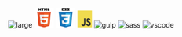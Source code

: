 ![large](https://user-images.githubusercontent.com/103131906/174868824-83b4045a-caa7-4c04-afe8-e77e079e9412.svg)
<img src="https://raw.githubusercontent.com/devicons/devicon/master/icons/html5/html5-original-wordmark.svg" alt="html5" width="40" height="40" style="max-width: 100%;">
<img src="https://raw.githubusercontent.com/devicons/devicon/master/icons/css3/css3-original-wordmark.svg" alt="css3" width="40" height="40" style="max-width: 100%;">
<img src="https://raw.githubusercontent.com/devicons/devicon/master/icons/javascript/javascript-original.svg" alt="javascript" width="30" height="35" style="max-width: 100%;">
<img src="https://www.svgrepo.com/show/303440/gulp-logo.svg" alt="gulp" width="40" height="40" style="max-width: 100%;">
<img src="https://camo.githubusercontent.com/26901b819fb10ef4e2c652aa40e24775247664d84a7597bebb66898a24dddedd/68747470733a2f2f63646e2e6a7364656c6976722e6e65742f67682f64657669636f6e732f64657669636f6e2f69636f6e732f736173732f736173732d6f726967696e616c2e737667" alt="sass" width="35" height="35" data-canonical-src="https://cdn.jsdelivr.net/gh/devicons/devicon/icons/sass/sass-original.svg" style="max-width: 100%;">
<img src="https://camo.githubusercontent.com/5fa137d222dde7b69acd22c6572a065ce3656e6ffa1f5e88c1b5c7a935af3cc6/68747470733a2f2f63646e2e6a7364656c6976722e6e65742f67682f64657669636f6e732f64657669636f6e2f69636f6e732f7673636f64652f7673636f64652d6f726967696e616c2e737667" alt="vscode" width="35" height="35" data-canonical-src="https://cdn.jsdelivr.net/gh/devicons/devicon/icons/vscode/vscode-original.svg" style="max-width: 100%;">




